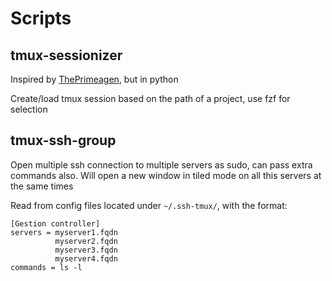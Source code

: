 # Scripts

## tmux-sessionizer
Inspired by [ThePrimeagen](https://github.com/ThePrimeagen/.dotfiles/blob/master/bin/.local/scripts/tmux-sessionizer), but in python

Create/load tmux session based on the path of a project, use fzf for selection

## tmux-ssh-group
Open multiple ssh connection to multiple servers as sudo, can pass extra commands also.
Will open a new window in tiled mode on all this servers at the same times

Read from config files located under `~/.ssh-tmux/`, with the format:
```
[Gestion controller]
servers = myserver1.fqdn
          myserver2.fqdn
          myserver3.fqdn
          myserver4.fqdn
commands = ls -l
```
